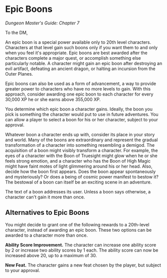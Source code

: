 # Epic Boons

*Dungeon Master's Guide: Chapter 7*

To the DM,

An epic boon is a special power available only to 20th level characters. Characters at that level gain such boons only if you want them to and only when you feel it's appropriate. Epic boons are best awarded after the characters complete a major quest, or accomplish something else particularly notable. A character might gain an epic boon after destroying an evil artifact, defeating an ancient dragon, or halting an incursion from the Outer Planes.

Epic boons can also be used as a form of advancement, a way to provide greater power to characters who have no more levels to gain. With this approach, consider awarding one epic boon to each character for every 30,000 XP he or she earns above 355,000 XP.

You determine which epic boon a character gains. Ideally, the boon you pick is something the character would put to use in future adventures. You can allow a player to select a boon for his or her character, subject to your approval.

Whatever boon a character ends up with, consider its place in your story and world. Many of the boons are extraordinary and represent the gradual transformation of a character into something resembling a demigod. The acquisition of a boon might visibly transform a character. For example, the eyes of a character with the Boon of Truesight might glow when he or she feels strong emotion, and a character who has the Boon of High Magic might have faint motes of light glimmering around his or her head. Also, decide how the boon first appears. Does the boon appear spontaneously and mysteriously? Or does a being of cosmic power manifest to bestow it? The bestowal of a boon can itself be an exciting scene in an adventure.

The text of a boon addresses its user. Unless a boon says otherwise, a character can't gain it more than once.

## Alternatives to Epic Boons

You might decide to grant one of the following rewards to a 20th-level character, instead of awarding an epic boon. These two options can be awarded to a character more than once.

**Ability Score Improvement.** The character can increase one ability score by 2 or increase two ability scores by 1 each. The ability score can now be increased above 20, up to a maximum of 30.

**New Feat.** The character gains a new feat chosen by the player, but subject to your approval.
